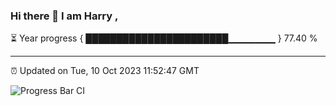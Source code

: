 ### Hi there 👋 I am Harry , 

⏳ Year progress { ███████████████████████▁▁▁▁▁▁▁ } 77.40 %

---

⏰ Updated on Tue, 10 Oct 2023 11:52:47 GMT

![Progress Bar CI](https://github.com/duykhang68/duykhang68/workflows/Progress%20Bar%20CI/badge.svg)

